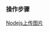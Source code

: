 ### 操作步骤

[Nodejs上传图片](https://vectorzero.github.io/2017/04/03/Nodejs%E4%B8%8A%E4%BC%A0%E5%9B%BE%E7%89%87/)
